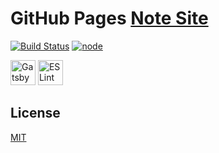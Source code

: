 # GitHub Pages [Note Site](https://klxd.github.io/note-site/)
[![Build Status](https://travis-ci.org/klxd/note-site.svg?branch=master)](https://travis-ci.org/klxd/note-site)
[![node](https://img.shields.io/badge/node-%20%3E%3D%206.10-brightgreen.svg)](https://nodejs.org)

<img alt="Gatsby" src="https://www.gatsbyjs.org/gatsby-negative.svg" width="40" />
<img alt="ESLint" src="https://eslint.org/img/logo.svg" width="40" />

## License
[MIT](http://opensource.org/licenses/MIT)